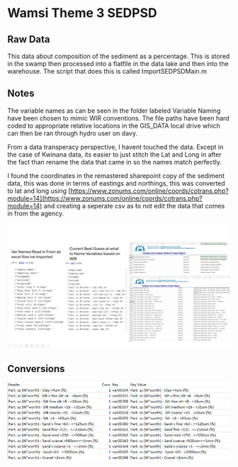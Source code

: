 # Wamsi Theme 3 SEDPSD
## Raw Data
This data about composition of the sediment as a percentage. This is stored in the swamp then processed into a flatfile in the data lake and then into the warehouse. The script that does this is called ImportSEDPSDMain.m



## Notes
The variable names as can be seen in the folder labeled Variable Naming have been
chosen to mimic WIR conventions. The file paths have been hard coded to appropriate relative locations
in the GIS_DATA local drive which can then be ran through hydro user on davy.

From a data transperacy perspective, I havent touched the data. Except in the case of Kwinana data,
its easier to just stitch the Lat and Long in after the fact than rename the data that came in so the names match perfectly.

I found the coordinates in the remastered sharepoint copy of the sediment data, this was done in terms of eastings and northings,
this was converted to lat and long using [https://www.zonums.com/online/coords/cotrans.php?module=14](https://www.zonums.com/online/coords/cotrans.php?module=14) and creating a seperate csv as to not edit the data that comes in from the agency.

![WIR naming conversions compared to variable names](./Variable%20Naming/Variablenames.png)

## Conversions
![Conversion table](./SEDPSD%20Conversions.png)
